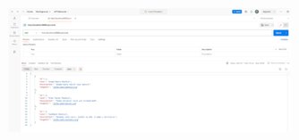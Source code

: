 ![Image alt](https://github.com/dimosaintp/AQA-85-Homework-7-1-Docker/blob/3463b4035b0366d37007a0ff0adcd21b03d5244c/Screenshot.png)
